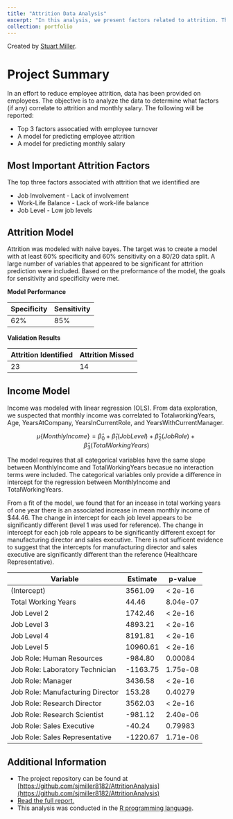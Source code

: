 ```yaml
---
title: "Attrition Data Analysis"
excerpt: "In this analysis, we present factors related to attrition. Three top factors are presented and relations to other factors are described. Models for attrition and income are presented along with a discussion on performance. Results of the income modeling are interpreted. Finally, some other trends in the data are described..<br/><img src='/images/attrition_banner.png'>"
collection: portfolio
---
```


Created by [Stuart Miller](https://github.com/sjmiller8182).

# Project Summary

In an effort to reduce employee attrition, data has been provided on employees. 
The objective is to analyze the data to determine what factors (if any) correlate to attrition and monthly salary. 
The following will be reported:

* Top 3 factors assocatied with employee turnover
* A model for predicting employee attrition
* A model for predicting monthly salary


## Most Important Attrition Factors

The top three factors associated with attrition that we identified are

* Job Involvement - Lack of involvement
* Work-Life Balance - Lack of work-life balance
* Job Level - Low job levels

## Attrition Model

Attrition was modeled with naive bayes.
The target was to create a model with at least 60% specificity and 60% sensitivity on a 80/20 data split. 
A large number of variables that appeared to be significant for attrition prediction were included. 
Based on the preformance of the model, the goals for sensitivity and specificity were met.

**Model Performance**

| Specificity | Sensitivity |
|--|--|
| 62% | 85% |


**Validation Results**

| Attrition Identified | Attrition Missed |
|--|--|
| 23 | 14 |

## Income Model

Income was modeled with linear regression (OLS).
From data exploration, we suspected that monthly income was correlated to TotalworkingYears, Age, YearsAtCompany, YearsInCurrentRole, and YearsWithCurrentManager.

$$
\mu \{MonthlyIncome\}=\hat{\beta}_0+\hat{\beta}_1(JobLevel)+\hat{\beta}_2(JobRole)+\hat{\beta}_3(TotalWorkingYears)
$$

The model requires that all categorical variables have the same slope between MonthlyIncome and TotalWorkingYears becasue no interaction terms were included. 
The categorical variables only provide a difference in intercept for the regression between MonthlyIncome and TotalWorkingYears.

From a fit of the model, we found that for an incease in total working years of one year there is an associated increase in mean monthly income of $44.46.
The change in intercept for each job level appears to be significantly different (level 1 was used for reference). 
The change in intercept for each job role appears to be significantly different except for manufacturing director and sales executive. 
There is not sufficent evidence to suggest that the intercepts for manufacturing director and sales executive are significantly different than the reference (Healthcare Representative).

| Variable | Estimate | p-value | 
|----------|----------|---------|
| (Intercept) | 3561.09 | < 2e-16 | 
| Total Working Years | 44.46 | 8.04e-07 | 
| Job Level 2 | 1742.46 | < 2e-16 | 
| Job Level 3 | 4893.21 | < 2e-16 | 
| Job Level 4 | 8191.81 | < 2e-16 | 
| Job Level 5 | 10960.61 | < 2e-16 | 
| Job Role: Human Resources | -984.80 | 0.00084 | 
| Job Role: Laboratory Technician | -1163.75 | 1.75e-08 | 
| Job Role: Manager | 3436.58 | < 2e-16 | 
| Job Role: Manufacturing Director | 153.28 | 0.40279 | 
| Job Role: Research Director | 3562.03 | < 2e-16 | 
| Job Role: Research Scientist | -981.12 | 2.40e-06 | 
| Job Role: Sales Executive | -40.24 | 0.79983 | 
| Job Role: Sales Representative | -1220.67 | 1.71e-06 | 

## Additional Information

* The project repository can be found at [https://github.com/sjmiller8182/AttritionAnalysis](https://github.com/sjmiller8182/AttritionAnalysis)
* [Read the full report.](https://sjmiller8182.github.io/AttritionAnalysis/reports/CaseStudy2DDS.html)
* This analysis was conducted in the [R programming language](https://www.r-project.org/about.html).
